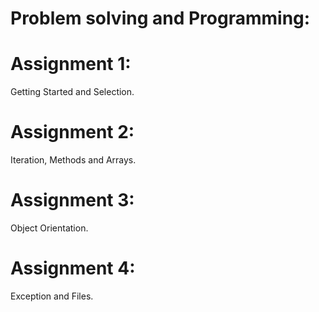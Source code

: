 # Problem solving and Programming:

# Assignment 1:
Getting Started and Selection.

# Assignment 2:
Iteration, Methods and Arrays.

# Assignment 3:
Object Orientation.

# Assignment 4:
Exception and Files.
